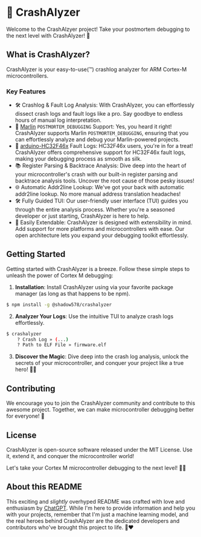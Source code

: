 # 🚀 CrashAlyzer

Welcome to the CrashAlzyer project!
Take your postmortem debugging to the next level with CrashAlyzer! 🎉

## What is CrashAlyzer?

CrashAlyzer is your easy-to-use(™) crashlog analyzer for ARM Cortex-M microcontrollers.

### Key Features

- 🛠️ Crashlog & Fault Log Analysis: With CrashAlyzer, you can effortlessly dissect crash logs and fault logs like a pro. Say goodbye to endless hours of manual log interpretation.
- 🚀 [Marlin](https://github.com/MarlinFirmware/Marlin/) `POSTMORTEM_DEBUGGING` Support: Yes, you heard it right! CrashAlyzer supports Marlin `POSTMORTEM_DEBUGGING`, ensuring that you can effortlessly analyze and debug your Marlin-powered projects.
- 🧐 [arduino-HC32F46x](https://github.com/shadow578/framework-arduino-hc32f46x/) Fault Logs: HC32F46x users, you're in for a treat! CrashAlyzer offers comprehensive support for HC32F46x fault logs, making your debugging process as smooth as silk.
- 📚 Register Parsing & Backtrace Analysis: Dive deep into the heart of your microcontroller's crash with our built-in register parsing and backtrace analysis tools. Uncover the root cause of those pesky issues!
- 🌐 Automatic Addr2line Lookup: We've got your back with automatic addr2line lookup. No more manual address translation headaches!
- 🛠️ Fully Guided TUI: Our user-friendly user interface (TUI) guides you through the entire analysis process. Whether you're a seasoned developer or just starting, CrashAlyzer is here to help.
- 🧩 Easily Extendable: CrashAlyzer is designed with extensibility in mind. Add support for more platforms and microcontrollers with ease. Our open architecture lets you expand your debugging toolkit effortlessly.

## Getting Started

Getting started with CrashAlyzer is a breeze. Follow these simple steps to unleash the power of Cortex M debugging:

1. **Installation**: Install CrashAlyzer using via your favorite package manager (as long as that happens to be npm).

```bash
$ npm install -g @shadow578/crashalyzer
```

2. **Analyzer Your Logs**: Use the intuitive TUI to analyze crash logs effortlessly.

```bash
$ crashalyzer
    ? Crash Log » (...)
    ? Path to ELF File » firmware.elf
```

3. **Discover the Magic**: Dive deep into the crash log analysis, unlock the secrets of your microcontroller, and conquer your project like a true hero! 🦸‍♂️

## Contributing

We encourage you to join the CrashAlyzer community and contribute to this awesome project. Together, we can make microcontroller debugging better for everyone! 🤝

## License

CrashAlyzer is open-source software released under the MIT License. Use it, extend it, and conquer the microcontroller world!

Let's take your Cortex M microcontroller debugging to the next level! 🚀✨

## About this README

This exciting and _slightly_ overhyped README was crafted with love and enthusiasm by [ChatGPT](https://openai.com/chatgpt). While I'm here to provide information and help you with your projects, remember that I'm just a machine learning model, and the real heroes behind CrashAlyzer are the dedicated developers and contributors who've brought this project to life. 🤖❤️
